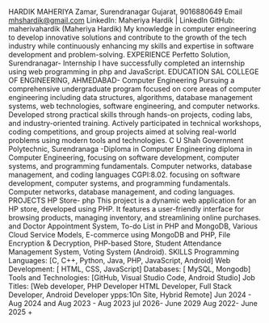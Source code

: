 HARDIK MAHERIYA Zamar, Surendranagar Gujarat, 9016880649 Email mhshardik@gmail.com  LinkedIn: Maheriya Hardik | Linkedln  GitHub: maherivahardik (Maheriya Hardik)  My knowledge in computer engineering to develop innovative solutions and contribute to the growth of the tech industry while continuously enhancing my skills and expertise in software development and problem-solving.  EXPERIENCE  Perfetto Solution, Surendranagar- Internship I have successfully completed an internship using web programming in php and JavaScript.  EDUCATION  SAL COLLEGE OF ENGINEERING, AHMEDABAD- Computer Engineering  Pursuing a comprehensive undergraduate program focused on core areas of computer engineering including data structures, algorithms, database management systems, web technologies, software engineering, and computer networks. Developed strong practical skills through hands-on projects, coding labs, and industry-oriented training. Actively participated in technical workshops, coding competitions, and group projects aimed at solving real-world problems using modern tools and technologies.  C U Shah Government Polytechnic, Surendranaga -Diploma in Computer Engineering diploma in Computer Engineering, focusing on software development, computer systems, and programming fundamentals. Computer networks, database management, and coding languages CGPI:8.02. focusing on software development, computer systems, and programming fundamentals. Computer networks, database management, and coding languages.  PROJECTS  HP Store- php This project is a dynamic web application for an HP store, developed using PHP. It features a user-friendly interface for browsing products, managing inventory, and streamlining online purchases. and Doctor Appointment System, To-do List in PHP and MongoDB, Various Cloud Service Models, E-commerce using MongoDB and PHP, File Encryption & Decryption, PHP-based Store, Student Attendance Management System, Voting System (Android).  SKILLS  Programming Languages: [C, C++, Python, Java, PHP, JavaScript, Android] Web Development: [ HTML, CSS, JavaScript] Databases: [ MySQL, Mongodb] Tools and Technologies: [GitHub, Visual Studio Code, Android Studio] Job Titles: [Web developer, PHP Developer HTML Developer, Full Stack Developer, Android Developer ypps:1On Site, Hybrid Remote]  Jun 2024 - Aug 2024 and Aug 2023 - Aug 2023  jul 2026- June 2029  Aug 2022- June 2025  +

